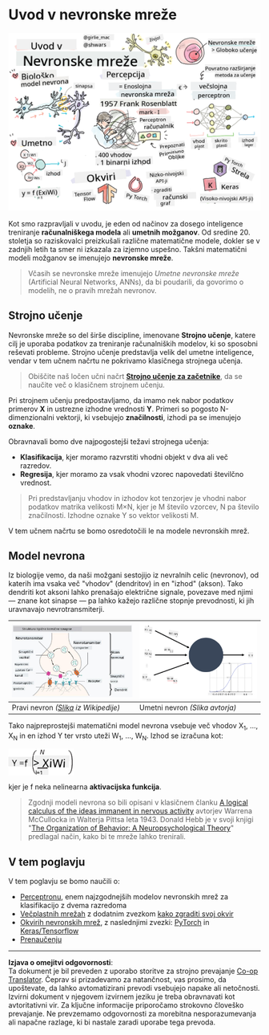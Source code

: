 <!--
CO_OP_TRANSLATOR_METADATA:
{
  "original_hash": "f862a99d88088163df12270e2f2ad6c3",
  "translation_date": "2025-10-03T12:54:11+00:00",
  "source_file": "lessons/3-NeuralNetworks/README.md",
  "language_code": "sl"
}
-->
# Uvod v nevronske mreže

![Povzetek vsebine uvoda v nevronske mreže v skici](../../../../translated_images/ai-neuralnetworks.1c687ae40bc86e834f497844866a26d3e0886650a67a4bbe29442e2f157d3b18.sl.png)

Kot smo razpravljali v uvodu, je eden od načinov za dosego inteligence treniranje **računalniškega modela** ali **umetnih možganov**. Od sredine 20. stoletja so raziskovalci preizkušali različne matematične modele, dokler se v zadnjih letih ta smer ni izkazala za izjemno uspešno. Takšni matematični modeli možganov se imenujejo **nevronske mreže**.

> Včasih se nevronske mreže imenujejo *Umetne nevronske mreže* (Artificial Neural Networks, ANNs), da bi poudarili, da govorimo o modelih, ne o pravih mrežah nevronov.

## Strojno učenje

Nevronske mreže so del širše discipline, imenovane **Strojno učenje**, katere cilj je uporaba podatkov za treniranje računalniških modelov, ki so sposobni reševati probleme. Strojno učenje predstavlja velik del umetne inteligence, vendar v tem učnem načrtu ne pokrivamo klasičnega strojnega učenja.

> Obiščite naš ločen učni načrt **[Strojno učenje za začetnike](http://github.com/microsoft/ml-for-beginners)**, da se naučite več o klasičnem strojnem učenju.

Pri strojnem učenju predpostavljamo, da imamo nek nabor podatkov primerov **X** in ustrezne izhodne vrednosti **Y**. Primeri so pogosto N-dimenzionalni vektorji, ki vsebujejo **značilnosti**, izhodi pa se imenujejo **oznake**.

Obravnavali bomo dve najpogostejši težavi strojnega učenja:

* **Klasifikacija**, kjer moramo razvrstiti vhodni objekt v dva ali več razredov.
* **Regresija**, kjer moramo za vsak vhodni vzorec napovedati številčno vrednost.

> Pri predstavljanju vhodov in izhodov kot tenzorjev je vhodni nabor podatkov matrika velikosti M&times;N, kjer je M število vzorcev, N pa število značilnosti. Izhodne oznake Y so vektor velikosti M.

V tem učnem načrtu se bomo osredotočili le na modele nevronskih mrež.

## Model nevrona

Iz biologije vemo, da naši možgani sestojijo iz nevralnih celic (nevronov), od katerih ima vsaka več "vhodov" (dendritov) in en "izhod" (akson). Tako dendriti kot aksoni lahko prenašajo električne signale, povezave med njimi — znane kot sinapse — pa lahko kažejo različne stopnje prevodnosti, ki jih uravnavajo nevrotransmiterji.

![Model nevrona](../../../../translated_images/synapse-wikipedia.ed20a9e4726ea1c6a3ce8fec51c0b9bec6181946dca0fe4e829bc12fa3bacf01.sl.jpg) | ![Model nevrona](../../../../translated_images/artneuron.1a5daa88d20ebe6f5824ddb89fba0bdaaf49f67e8230c1afbec42909df1fc17e.sl.png)
----|----
Pravi nevron *([Slika](https://en.wikipedia.org/wiki/Synapse#/media/File:SynapseSchematic_lines.svg) iz Wikipedije)* | Umetni nevron *(Slika avtorja)*

Tako najpreprostejši matematični model nevrona vsebuje več vhodov X<sub>1</sub>, ..., X<sub>N</sub> in en izhod Y ter vrsto uteži W<sub>1</sub>, ..., W<sub>N</sub>. Izhod se izračuna kot:

<img src="../../../../translated_images/netout.1eb15eb76fd767313e067719f400cec4b0e5090239c3e997c29f6789d4c3c263.sl.png" alt="Y = f\left(\sum_{i=1}^N X_iW_i\right)" width="131" height="53" align="center"/>

kjer je f neka nelinearna **aktivacijska funkcija**.

> Zgodnji modeli nevrona so bili opisani v klasičnem članku [A logical calculus of the ideas immanent in nervous activity](https://www.cs.cmu.edu/~./epxing/Class/10715/reading/McCulloch.and.Pitts.pdf) avtorjev Warrena McCullocka in Walterja Pittsa leta 1943. Donald Hebb je v svoji knjigi "[The Organization of Behavior: A Neuropsychological Theory](https://books.google.com/books?id=VNetYrB8EBoC)" predlagal način, kako bi te mreže lahko trenirali.

## V tem poglavju

V tem poglavju se bomo naučili o:
* [Perceptronu](03-Perceptron/README.md), enem najzgodnejših modelov nevronskih mrež za klasifikacijo z dvema razredoma
* [Večplastnih mrežah](04-OwnFramework/README.md) z dodatnim zvezkom [kako zgraditi svoj okvir](04-OwnFramework/OwnFramework.ipynb)
* [Okvirih nevronskih mrež](05-Frameworks/README.md), z naslednjimi zvezki: [PyTorch](05-Frameworks/IntroPyTorch.ipynb) in [Keras/Tensorflow](05-Frameworks/IntroKerasTF.ipynb)
* [Prenaučenju](../../../../lessons/3-NeuralNetworks/05-Frameworks)

---

**Izjava o omejitvi odgovornosti**:  
Ta dokument je bil preveden z uporabo storitve za strojno prevajanje [Co-op Translator](https://github.com/Azure/co-op-translator). Čeprav si prizadevamo za natančnost, vas prosimo, da upoštevate, da lahko avtomatizirani prevodi vsebujejo napake ali netočnosti. Izvirni dokument v njegovem izvirnem jeziku je treba obravnavati kot avtoritativni vir. Za ključne informacije priporočamo strokovno človeško prevajanje. Ne prevzemamo odgovornosti za morebitna nesporazumevanja ali napačne razlage, ki bi nastale zaradi uporabe tega prevoda.